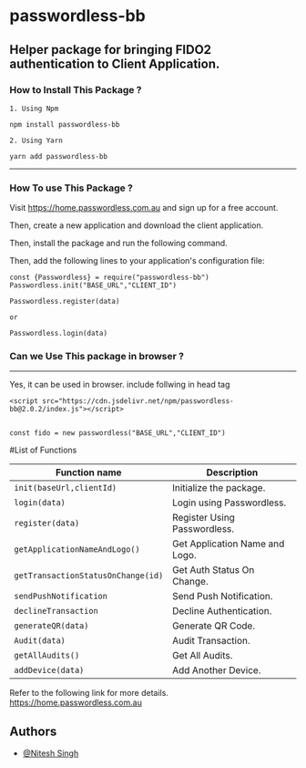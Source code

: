 

# passwordless-bb

Helper package for bringing FIDO2 authentication to Client Application.
---

### How to Install This Package ?
```
1. Using Npm

npm install passwordless-bb

2. Using Yarn

yarn add passwordless-bb

```

----
### How To use This Package ?

Visit https://home.passwordless.com.au and sign up for a free account.

Then, create a new application and download the client application.

Then, install the package and run the following command.

Then, add the following lines to your application's configuration file:

```
const {Passwordless} = require("passwordless-bb")
Passwordless.init("BASE_URL","CLIENT_ID")

Passwordless.register(data)

or

Passwordless.login(data)
```

### Can we Use This package in browser ?
---
Yes, it can be used in browser. include follwing in head tag

```
<script src="https://cdn.jsdelivr.net/npm/passwordless-bb@2.0.2/index.js"></script>


const fido = new passwordless("BASE_URL","CLIENT_ID")

```

#List of Functions

| Function name                      | Description                        |
| -------------                      | ------------------------------     |
| `init(baseUrl,clientId)`           | Initialize the package.            |
| `login(data)`                      | Login using Passwordless.          |
| `register(data)`                   | Register Using Passwordless.       |
| `getApplicationNameAndLogo()`      | Get Application Name and Logo.     |
|`getTransactionStatusOnChange(id)`  | Get Auth Status On Change.         |
|`sendPushNotification`              | Send Push Notification.            |
|`declineTransaction`                | Decline Authentication.            |
|`generateQR(data)`                  | Generate QR Code.                  |
|`Audit(data)`                       | Audit Transaction.                 |
|`getAllAudits()`                    | Get All Audits.                    |
|`addDevice(data)`                   | Add Another Device.                |



Refer to the following link for more details.
https://home.passwordless.com.au
## Authors

- [@Nitesh Singh](https://www.github.com/nitesh-bb)


